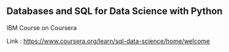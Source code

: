 ## Databases and SQL for Data Science with Python

IBM Course on Coursera

Link : https://www.coursera.org/learn/sql-data-science/home/welcome
